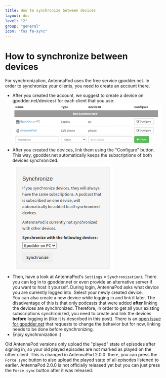 ```yaml
---
title: How to synchronize between devices
layout: doc
level: "2"
group: "general"
icon: "fas fa-sync"
---
```


# How to synchronize between devices

For synchronization, AntennaPod uses the free service gpodder.net. In order to synchronize your clients, you need to create an account there.

- After you created the account, we suggest to create a device on gpodder.net/devices/ for each client that you use:  
  ![devices](/assets/images/documentation/gpodder-devices.png)
- After you created the devices, link them using the "Configure" button. This way, gpodder.net automatically keeps the subscriptions of both devices synchronized.  
  ![synchronize](/assets/images/documentation/gpodder-synchronize.png) 
- Then, have a look at AntennaPod's `Settings` » `Synchronization`). There you can log in to gpodder.net or even provide an alternative server if you want to host it yourself. During login, AntennaPod asks what device you are currently logged into. Select your newly created device.  
  You can also create a new device while logging in and link it later. The disadvantage of this is that only podcasts that were added **after** linking the devices are synchronized. Therefore, in order to get all your existing subscriptions synchronized, you need to create and link the devices **before** logging in (like it is described in this post). There is an [open issue for gpodder.net](https://github.com/gpodder/mygpo/issues/388) that requests to change the behavior but for now, linking needs to be done before synchronizing.
- Enjoy synchronization :)

Old AntennaPod versions only upload the "played" state of episodes after signing in, so your old played episodes are not marked as played on the other client. This is changed in AntennaPod 2.0.0: there, you can press the `Force sync` button to also upload the played state of all episodes listened to earlier. AntennaPod 2.0.0 is not officially released yet but you can just press the `Force sync` button after it was released.
